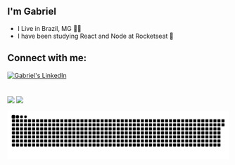 ## I'm Gabriel
- I Live in Brazil, MG 🌱🤠
- I have been studying React and Node at Rocketseat 🚀

<h2>Connect with me:</h2>
<a href="https://www.linkedin.com/in/gabriel-gon%C3%A7alves-bb90281aa/" target="_blank">
  <img align="center" alt="Gabriel's LinkedIn" height="30" width="30" src="https://cdn.jsdelivr.net/gh/devicons/devicon/icons/linkedin/linkedin-original.svg" style="max-width:100%;">
</a>

#
<div>
  <img height="160em" src="https://github-readme-stats.vercel.app/api?username=drayerr&hide=prs,issues,contribs&theme=radical&show_icons=true">
  <img height="160em" src="https://github-readme-stats.vercel.app/api/top-langs/?username=anuraghazra&layout=compact&theme=radical">
</div>

![Snake animation](https://github.com/drayerr/drayerr/blob/output/github-contribution-grid-snake.svg)

<!--
**Drayerr/Drayerr** is a ✨ _special_ ✨ repository because its `README.md` (this file) appears on your GitHub profile.

Here are some ideas to get you started:

- 🔭 I’m currently working on ...
- 🌱 I’m currently learning ...
- 👯 I’m looking to collaborate on ...
- 🤔 I’m looking for help with ...
- 💬 Ask me about ...
- 📫 How to reach me: ...
- 😄 Pronouns: ...
- ⚡ Fun fact: ...
-->

